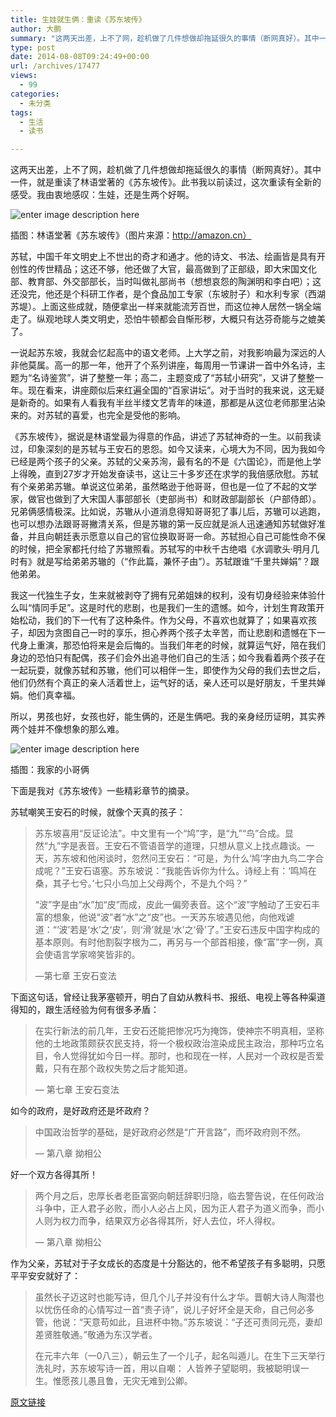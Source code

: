 ```yaml
---
title: 生娃就生俩：重读《苏东坡传》
author: 大鹏
summary: "这两天出差，上不了网，趁机做了几件想做却拖延很久的事情（断网真好）。其中一件，就是重读了林语堂著的《苏东坡传》。此书我以前读过，这次重读有全新的感受。我由衷地感叹：生娃，还是生两个好啊。"
type: post
date: 2014-08-08T09:24:49+00:00
url: /archives/17477
views:
  - 99
categories:
  - 未分类
tags:
  - 生活
  - 读书

---
```

这两天出差，上不了网，趁机做了几件想做却拖延很久的事情（断网真好）。其中一件，就是重读了林语堂著的《苏东坡传》。此书我以前读过，这次重读有全新的感受。我由衷地感叹：生娃，还是生两个好啊。

![enter image description here][1]

插图：林语堂著《苏东坡传》（图片来源：http://amazon.cn）

苏轼，中国千年文明史上不世出的奇才和通才。他的诗文、书法、绘画皆是具有开创性的传世精品；这还不够，他还做了大官，最高做到了正部级，即大宋国文化部、教育部、外交部部长，当时叫做礼部尚书（想想哀怨的陶渊明和李白吧）；这还没完，他还是个科研工作者，是个食品加工专家（东坡肘子）和水利专家（西湖苏堤）。上面这些成就，随便拿出一样来就能流芳百世，而这位神人居然一锅全端走了。纵观地球人类文明史，恐怕牛顿都会自惭形秽，大概只有达芬奇能与之媲美了。

一说起苏东坡，我就会忆起高中的语文老师。上大学之前，对我影响最为深远的人非他莫属。高一的那一年，他开了个系列讲座，每周用一节课讲一首中外名诗，主题为“名诗鉴赏”，讲了整整一年；高二，主题变成了“苏轼小研究”，又讲了整整一年。现在看来，讲座颇似后来红遍全国的“百家讲坛”。对于当时的我来说，这无疑是新奇的。如果有人看我有半丝半缕文艺青年的味道，那都是从这位老师那里沾染来的。对苏轼的喜爱，也完全是受他的影响。

《苏东坡传》，据说是林语堂最为得意的作品，讲述了苏轼神奇的一生。以前我读过，印象深刻的是苏轼与王安石的恩怨。如今又读来，心境大为不同，因为我如今已经是两个孩子的父亲。苏轼的父亲苏洵，最有名的不是《六国论》，而是他上学上得晚，直到27岁才开始发奋读书，这让三十多岁还在求学的我倍感欣慰。苏轼有个亲弟弟苏辙。单说这位弟弟，虽然略逊于他哥哥，但也是一位了不起的文学家，做官也做到了大宋国人事部部长（吏部尚书）和财政部副部长（户部侍郎）。兄弟俩感情极深。比如说，苏辙从小道消息得知哥哥犯了事儿后，苏辙可以逃跑，也可以想办法跟哥哥撇清关系，但是苏辙的第一反应就是派人迅速通知苏轼做好准备，并且向朝廷表示愿意以自己的官位换取哥哥一命。苏轼担心自己可能性命不保的时候，把全家都托付给了苏辙照看。苏轼写的中秋千古绝唱《水调歌头·明月几时有》就是写给弟弟苏辙的（“作此篇，兼怀子由”）。苏轼跟谁“千里共婵娟”？跟他弟弟。

我这一代独生子女，生来就被剥夺了拥有兄弟姐妹的权利，没有切身经验来体验什么叫“情同手足”。这是时代的悲剧，也是我们一生的遗憾。如今，计划生育政策开始松动，我们的下一代有了这种条件。作为父母，不喜欢也就算了；如果喜欢孩子，却因为贪图自己一时的享乐，担心养两个孩子太辛苦，而让悲剧和遗憾在下一代身上重演，那恐怕将来是会后悔的。当我们年老的时候，就算运气好，陪在我们身边的恐怕只有配偶，孩子们会外出追寻他们自己的生活；如今我看着两个孩子在一起玩耍，就像苏轼和苏辙，他们可以相伴一生，即使作为父母的我们去世之后，他们仍然有个真正的亲人活着世上，运气好的话，亲人还可以是好朋友，千里共婵娟。他们真幸福。

所以，男孩也好，女孩也好，能生俩的，还是生俩吧。我的亲身经历证明，其实养两个娃并不像想象的那么难。

![enter image description here][2]

插图：我家的小哥俩

下面是我对《苏东坡传》一些精彩章节的摘录。

苏轼嘲笑王安石的时候，就像个天真的孩子：

> 苏东坡喜用“反证论法”。中文里有一个“鸠”字，是“九”“鸟”合成。显然“九”字是表音。王安石不管语音学的道理，只想从意义上找点趣谈。一天，苏东坡和他闲谈时，忽然问王安石：“可是，为什么‘鸠’字由九鸟二字合成呢？”王安石语塞。苏东坡说：“我能告诉你为什么。诗经上有：‘鸣鸠在桑，其子七兮。’七只小鸟加上父母两个，不是九个吗？”
> 
> “波”字是由“水”加“皮”而成，皮此一偏旁表音。这个“波”字触动了王安石丰富的想象，他说“波”者“水”之“皮”也。一天苏东坡遇见他，向他戏谑道：“‘波’若是‘水’之‘皮’，则‘滑’就是‘水’之‘骨’了。”王安石违反中国字构成的基本原则。有时他割裂字根为二，再另与一个部首相接，像“富”字一例，真会使语言学家啼笑皆非的。
> 
> &#8212;第七章 王安石变法

下面这句话，曾经让我茅塞顿开，明白了自幼从教科书、报纸、电视上等各种渠道得知的，跟生活经验为何有很多矛盾：

> 在实行新法的前几年，王安石还能把惨况巧为掩饰，使神宗不明真相，坚称他的土地政策颇获农民支持，将一个极权政治渲染成民主政治，那种巧立名目，令人觉得犹如今日一样。那时，也和现在一样，人民对一个政权是否爱戴，只有在那个政权失势之后才能知道。
> 
> &#8212; 第七章 王安石变法

如今的政府，是好政府还是坏政府？

> 中国政治哲学的基础，是好政府必然是“广开言路”，而坏政府则不然。
> 
> &#8212; 第八章 拗相公

好一个双方各得其所！

> 两个月之后，忠厚长者老臣富弼向朝廷辞职归隐，临去警告说，在任何政治斗争中，正人君子必败，而小人必占上风，因为正人君子为道义而争，而小人则为权力而争，结果双方必各得其所，好人去位，坏人得权。
> 
> &#8212; 第八章 拗相公

作为父亲，苏轼对于子女成长的态度是十分豁达的，他不希望孩子有多聪明，只愿平平安安就好了：

> 虽然长子迈这时也能写诗，但几个儿子并没有什么才华。晋朝大诗人陶潜也以忧伤任命的心情写过一首“责子诗”，说儿子好坏全是天命，自己何必多管，他说：“天意苟如此，且进杯中物。”苏东坡说：“子还可责同元亮，妻却差贤胜敬通。”敬通为东汉学者。
> 
> 在元丰六年（一0八三），朝云生了一个儿子，起名叫遁儿。在生下三天举行洗礼时，苏东坡写诗一首，用以自嘲： 人皆养子望聪明，我被聪明误一生。惟愿孩儿愚且鲁，无灾无难到公卿。

 [1]: https://gwkpxq.bn1.livefilestore.com/y2pDRUnrBzxypGRKZzO9VQYwVBSTPqbg-qHFz6OdF9-jlboUCYOH4pacx9uKF0G2b8_oCWjR41QCzisCvV_-0XyuS_r9l690PJh92XFgK0DPfY/2014-08-08_gay_genius.jpg
 [2]: https://gwkpxq.bn1.livefilestore.com/y2payWvVYyJpUtpV3WEvi529zPpzCLb0XVBRdqX8Bw99rWkvmSWQ1-ThM8hv1OJTl3aSG3yKgtk16hWRq7dgs5FndqewvEIi66zgsfWUaefkL0/2014-04-13_douxuan3.jpg

[原文链接](http://dapengde.com/archives/17477)


